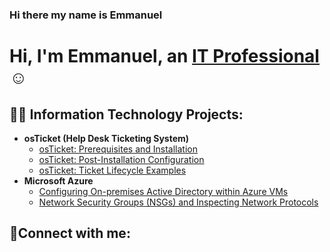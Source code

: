 ### Hi there my name is Emmanuel

<h1>Hi, I'm Emmanuel, an <a href="https://linkedin.com/in/emmanuel-olele-203bb9203">IT Professional</a>☺</h1>

<h2>👨‍💻 Information Technology Projects:</h2>

- <b>osTicket (Help Desk Ticketing System)</b>
  - [osTicket: Prerequisites and Installation](https://github.com/oleleemma88/osticket-prereqs)
  - [osTicket: Post-Installation Configuration](https://github.com/oleleemma88/post-install-config)
  - [osTicket: Ticket Lifecycle Examples](https://github.com/oleleemma88/ticket-lifecycle)
- <b>Microsoft Azure</b>
  - [Configuring On-premises Active Directory within Azure VMs](https://github.com/oleleemma88/configure-ad)
  - [Network Security Groups (NSGs) and Inspecting Network Protocols](https://github.com/oleleemma88/azure-network-protocols)

<h2>🤳Connect with me:</h2>



